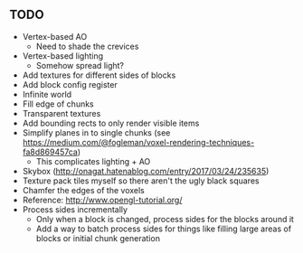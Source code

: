 ## TODO
* Vertex-based AO
    * Need to shade the crevices
* Vertex-based lighting
    * Somehow spread light?
* Add textures for different sides of blocks
* Add block config register
* Infinite world
* Fill edge of chunks
* Transparent textures
* Add bounding rects to only render visible items
* Simplify planes in to single chunks (see https://medium.com/@fogleman/voxel-rendering-techniques-fa8d869457ca)
    * This complicates lighting + AO
* Skybox (http://onagat.hatenablog.com/entry/2017/03/24/235635)
* Texture pack tiles myself so there aren't the ugly black squares
* Chamfer the edges of the voxels
* Reference: http://www.opengl-tutorial.org/
* Process sides incrementally
    * Only when a block is changed, process sides for the blocks around it
    * Add a way to batch process sides for things like filling large areas of blocks or initial chunk generation
